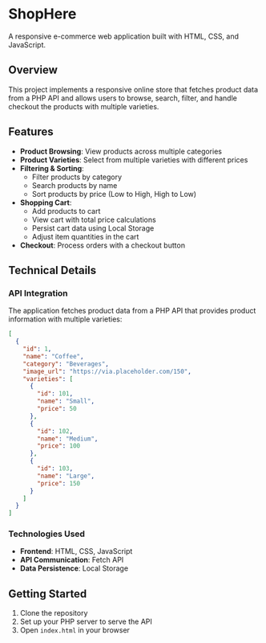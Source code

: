 # ShopHere

A responsive e-commerce web application built with HTML, CSS, and JavaScript.

## Overview

This project implements a responsive online store that fetches product data from a PHP API and allows users to browse, search, filter, and handle checkout the products with multiple varieties.

## Features

- **Product Browsing**: View products across multiple categories
- **Product Varieties**: Select from multiple varieties with different prices
- **Filtering & Sorting**:
  - Filter products by category
  - Search products by name
  - Sort products by price (Low to High, High to Low)
- **Shopping Cart**:
  - Add products to cart
  - View cart with total price calculations
  - Persist cart data using Local Storage
  - Adjust item quantities in the cart
- **Checkout**: Process orders with a checkout button

## Technical Details

### API Integration

The application fetches product data from a PHP API that provides product information with multiple varieties:

```json
[
  {
    "id": 1,
    "name": "Coffee",
    "category": "Beverages",
    "image_url": "https://via.placeholder.com/150",
    "varieties": [
      {
        "id": 101,
        "name": "Small",
        "price": 50
      },
      {
        "id": 102,
        "name": "Medium",
        "price": 100
      },
      {
        "id": 103,
        "name": "Large",
        "price": 150
      }
    ]
  }
]
```

### Technologies Used

- **Frontend**: HTML, CSS, JavaScript
- **API Communication**: Fetch API
- **Data Persistence**: Local Storage

## Getting Started

1. Clone the repository
2. Set up your PHP server to serve the API
3. Open `index.html` in your browser
